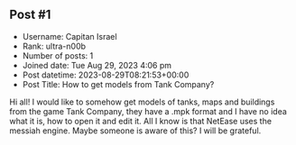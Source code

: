 ## Post #1
- Username: Capitan Israel
- Rank: ultra-n00b
- Number of posts: 1
- Joined date: Tue Aug 29, 2023 4:06 pm
- Post datetime: 2023-08-29T08:21:53+00:00
- Post Title: How to get models from Tank Company?

Hi all! I would like to somehow get models of tanks, maps and buildings from the game Tank Company, they have a .mpk format and I have no idea what it is, how to open it and edit it. All I know is that NetEase uses the messiah engine. Maybe someone is aware of this? I will be grateful.
